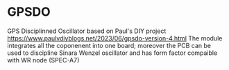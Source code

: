 # GPSDO
GPS Disciplinned Oscillator based on Paul's DIY project
https://www.paulvdiyblogs.net/2023/06/gpsdo-version-4.html
The module integrates all the coponenent into one board; moreover the PCB can be used to discipline Sinara Wenzel oscillator and has form factor compaible with WR node (SPEC-A7)
